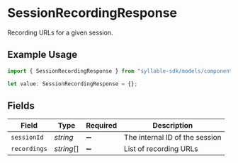 # SessionRecordingResponse

Recording URLs for a given session.

## Example Usage

```typescript
import { SessionRecordingResponse } from "syllable-sdk/models/components";

let value: SessionRecordingResponse = {};
```

## Fields

| Field                          | Type                           | Required                       | Description                    |
| ------------------------------ | ------------------------------ | ------------------------------ | ------------------------------ |
| `sessionId`                    | *string*                       | :heavy_minus_sign:             | The internal ID of the session |
| `recordings`                   | *string*[]                     | :heavy_minus_sign:             | List of recording URLs         |
